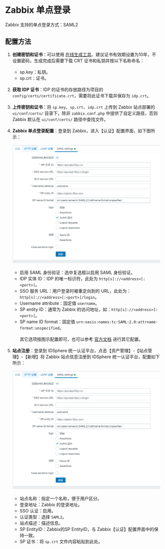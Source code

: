 # Zabbix 单点登录
Zabbix 支持的单点登录方式：SAML2
## 配置方法
1. **创建密钥和证书**：可以使用 [在线生成工具](https://www.qvdv.net/tools/qvdv-csrpfx.html "在线生成工具")。建议证书有效期设置为10年，不设置密码，生成完成后需要下载 CRT 证书和私钥并按以下名称命名：<br><br>
   * sp.key：私钥。
   * sp.crt：证书。<br><br>
2. **获取 IDP 证书**：IDP 的证书的存放路径为项目的 `config/certs/certificate.crt`，需要将此证书下载并保存为 `idp.crt`。<br><br>
3. **上传密钥和证书**：将 `sp.key`、`sp.crt`、`idp.crt` 上传到 Zabbix 站点部署的 `ui/conf/certs/` 目录下，除非 `zabbix.conf.php` 中提供了自定义路径，否则 Zabbix 默认在 `ui/conf/certs/` 路径中查找文件。<br><br>
4. **Zabbix 单点登录配置**：登录到 Zabbix，进入【认证】配置界面，如下图所示：<br><br>
![img.png](img/zabbix-config.jpg)<br><br>
   * 启用 SAML 身份验证：选中复选框以启用 SAML 身份验证。
   * IDP 实体 ID：IDP 的唯一标识符，此处为 `http[s]://<address>[:<port>]`。
   * SSO 服务 URL：用户登录时被重定向到的 URL，此处为：`http[s]://<address>[:<port>]/login`。
   * Username attribute：固定值 `username`。
   * SP entity ID：通常为 Zabbix 的访问地址，如：`http[s]://<address>[:<port>]`。
   * SP name ID format：固定值 `urn:oasis:names:tc:SAML:2.0:attrname-format:unspecified`。<br><br>
其它选项按图示配置即可，也可以参考 [官方文档](https://www.zabbix.com/documentation/6.0/zh/manual/web_interface/frontend_sections/administration/authentication#advanced-settings "官方文档") 进行其它配置。<br><br>
5. **站点注册**：登录到 IDSphere 统一认证平台，点击【资产管理】-【站点管理】-【新增】将 Zabbix 站点信息注册到 IDSphere 统一认证平台，配置如下所示：<br><br>
![img.png](img/zabbix-config.jpg)<br><br>
   * 站点名称：指定一个名称，便于用户区分。
   * 登录地址：Zabbix 的登录地址。
   * SSO 认证：启用。
   * 认证类型：选择 `SAML2`。
   * 站点描述：描述信息。
   * SP EntityID：Zabbix的SP EntityID，与 Zabbix【认证】配置界面中的保持一致。
   * SP 证书：将 `sp.crt` 文件内容粘贴到此处。
